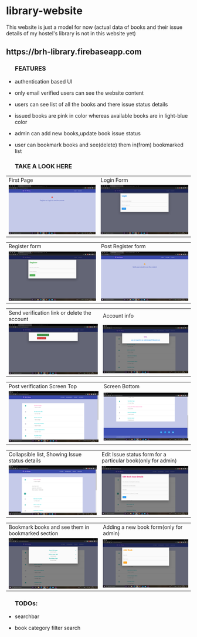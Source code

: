 # library-website
<p>This website is just a model for now (actual data of books and their issue details of my hostel's library is not in this website yet)
<h2>https://brh-library.firebaseapp.com</h2>
<ul><h3>FEATURES</h3>
  <li><p>authentication based UI</p></li>
  <li><p>only email verified users can see the website content</p></li>
  <li><p>users can see list of all the books and there issue status details</p></li>
  <li><p>issued books are pink in color whereas available books are in light-blue color</p></li>
  <li><p>admin can add new books,update book issue status</p></li>
  <li><p>user can bookmark books and see(delete) them in(from) bookmarked list</p></li>
</ul>


<ul><h3>TAKE A LOOK HERE</h3></ul>
<table>
  <tr>
    <td>First Page</td>
    <td>Login Form</td>
  </tr>
  <tr>
    <td><img src="images/Screenshot%20(104).png" width=450</td>
    <td><img src="images/Screenshot%20(105).png" width=450</td>
  </tr>
</table>

<table>
  <tr>
    <td>Register form</td>
    <td>Post Register form</td>
  </tr>
  <tr>
    <td><img src="images/Screenshot%20(106).png" width=450</td>
    <td><img src="images/Screenshot%20(107).png" width=450</td>
  </tr>
</table>

<table>
  <tr>
    <td>Send verification link or delete the account</td>
    <td>Account info</td>
  </tr>
  <tr>
    <td><img src="images/Screenshot%20(108).png" width=450</td>
    <td><img src="images/Screenshot%20(101).png" width=450</td>
  </tr>
</table>

<table>
  <tr>
    <td>Post verification Screen Top</td>
    <td>Screen Bottom</td>
  </tr>
  <tr>
    <td><img src="images/Screenshot%20(96).png" width=450></td>
    <td><img src="images/Screenshot%20(102).png" width=450</td>
  </tr>
</table>

<table>
  <tr>
    <td>Collapsible list, Showing Issue status details</td>
    <td>Edit Issue status form for a particular book(only for admin)</td>
  </tr>
  <tr>
    <td><img src="images/Screenshot%20(97).png" width=450></td>
    <td><img src="images/Screenshot%20(98).png" width=450</td>
  </tr>
</table>

<table>
  <tr>
    <td>Bookmark books and see them in bookmarked section</td>
    <td>Adding a new book form(only for admin)</td>
  </tr>
  <tr>
    <td><img src="images/Screenshot%20(99).png" width=450></td>
    <td><img src="images/Screenshot%20(100).png" width=450</td>
  </tr>
</table>

<ul><h3> TODOs: </h2><li><p>searchbar</p></li><li><p>book category filter search</p></li> </ul>

